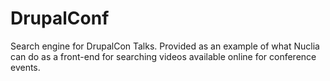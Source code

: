 # DrupalConf

Search engine for DrupalCon Talks. Provided as an example of what Nuclia can do as a front-end for searching videos available online for conference events.
